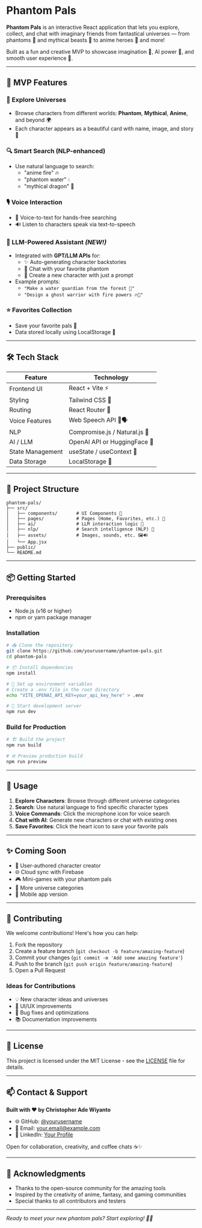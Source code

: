 # Phantom Pals

**Phantom Pals** is an interactive React application that lets you explore, collect, and chat with imaginary friends from fantastical universes — from phantoms 👻 and mythical beasts 🐉 to anime heroes 🎌 and more!

Built as a fun and creative MVP to showcase imagination 🧠, AI power 🤖, and smooth user experience 🎨.

---

## 🚀 MVP Features

### 🌌 Explore Universes
- Browse characters from different worlds: **Phantom**, **Mythical**, **Anime**, and beyond 🌍
- Each character appears as a beautiful card with name, image, and story 📇

### 🔍 Smart Search (NLP-enhanced)
- Use natural language to search:
  - "anime fire" 🔥
  - "phantom water" 💧
  - "mythical dragon" 🐲

### 🎙️ Voice Interaction
- 🎤 Voice-to-text for hands-free searching
- 🔊 Listen to characters speak via text-to-speech

### 🤖 LLM-Powered Assistant *(NEW!)*
- Integrated with **GPT/LLM APIs** for:
  - ✨ Auto-generating character backstories
  - 💬 Chat with your favorite phantom
  - 📘 Create a new character with just a prompt
- Example prompts:
  - `"Make a water guardian from the forest 🌳"`
  - `"Design a ghost warrior with fire powers 🔥👻"`

### ⭐ Favorites Collection
- Save your favorite pals 💖
- Data stored locally using LocalStorage 💾

---

## 🛠️ Tech Stack

| Feature         | Technology                         |
|----------------|------------------------------------|
| Frontend UI    | React + Vite ⚡                   |
| Styling        | Tailwind CSS 🎨                  |
| Routing        | React Router 🔁                  |
| Voice Features | Web Speech API 🎤🗣️             |
| NLP            | Compromise.js / Natural.js 🧠    |
| AI / LLM       | OpenAI API or HuggingFace 🤖     |
| State Management | useState / useContext 🧩        |
| Data Storage   | LocalStorage 💾                  |

---

## 🧭 Project Structure

```
phantom-pals/
├── src/
│   ├── components/       # UI Components 🧩
│   ├── pages/            # Pages (Home, Favorites, etc.) 📄
│   ├── ai/               # LLM interaction logic 🤖
│   ├── nlp/              # Search intelligence (NLP) 🧠
│   ├── assets/           # Images, sounds, etc. 🖼️🔊
│   └── App.jsx
├── public/
└── README.md
```

---

## 📦 Getting Started

### Prerequisites
- Node.js (v16 or higher)
- npm or yarn package manager

### Installation

```bash
# 📥 Clone the repository
git clone https://github.com/yourusername/phantom-pals.git
cd phantom-pals

# 📦 Install dependencies
npm install

# 🔐 Set up environment variables
# Create a .env file in the root directory
echo "VITE_OPENAI_API_KEY=your_api_key_here" > .env

# 🚀 Start development server
npm run dev
```

### Build for Production

```bash
# 🏗️ Build the project
npm run build

# 🌐 Preview production build
npm run preview
```

---

## 🎯 Usage

1. **Explore Characters**: Browse through different universe categories
2. **Search**: Use natural language to find specific character types
3. **Voice Commands**: Click the microphone icon for voice search
4. **Chat with AI**: Generate new characters or chat with existing ones
5. **Save Favorites**: Click the heart icon to save your favorite pals

---

## ✨ Coming Soon

- 🧠 User-authored character creator
- 🌐 Cloud sync with Firebase
- 🎮 Mini-games with your phantom pals
- 🌈 More universe categories
- 📱 Mobile app version

---

## 🤝 Contributing

We welcome contributions! Here's how you can help:

1. Fork the repository
2. Create a feature branch (`git checkout -b feature/amazing-feature`)
3. Commit your changes (`git commit -m 'Add some amazing feature'`)
4. Push to the branch (`git push origin feature/amazing-feature`)
5. Open a Pull Request

### Ideas for Contributions
- 💡 New character ideas and universes
- 🎨 UI/UX improvements
- 🐛 Bug fixes and optimizations
- 📚 Documentation improvements

---

## 📄 License

This project is licensed under the MIT License - see the [LICENSE](LICENSE) file for details.

---

## 📫 Contact & Support

**Built with ❤️ by Christopher Ade Wiyanto**

- 🌐 GitHub: [@yourusername](https://github.com/yourusername)
- 📧 Email: your.email@example.com
- 💼 LinkedIn: [Your Profile](https://linkedin.com/in/yourprofile)

Open for collaboration, creativity, and coffee chats ☕✨

---

## 🙏 Acknowledgments

- Thanks to the open-source community for the amazing tools
- Inspired by the creativity of anime, fantasy, and gaming communities
- Special thanks to all contributors and testers

---

*Ready to meet your new phantom pals? Start exploring! 👻✨*
